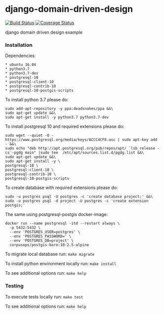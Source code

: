 # django-domain-driven-design
[![Build Status](https://travis-ci.org/ihor-nahuliak/django-domain-driven-design.svg?branch=master)](https://travis-ci.org/ihor-nahuliak/django-domain-driven-design)
[![Coverage Status](https://coveralls.io/repos/github/ihor-nahuliak/django-domain-driven-design/badge.svg)](https://coveralls.io/github/ihor-nahuliak/django-domain-driven-design)

django domain driven design example


### Installation

Dependencies:

    * ubuntu 16.04
    * python3.7
    * python3.7-dev
    * postgresql-10
    * postgresql-client-10
    * postgresql-contrib-10
    * postgresql-10-postgis-scripts

To install python 3.7 please do:
```shell script
sudo add-apt-repository -y ppa:deadsnakes/ppa &&\
sudo apt-get update &&\
sudo apt-get install -y python3.7 python3.7-dev
```

To install postgresql 10 and required extensions please do:
```shell script
sudo wget --quiet -O - https://www.postgresql.org/media/keys/ACCC4CF8.asc | sudo apt-key add - &&\
sudo echo "deb http://apt.postgresql.org/pub/repos/apt/ `lsb_release -cs`-pgdg main" |sudo tee  /etc/apt/sources.list.d/pgdg.list &&\
sudo apt-get update &&\
sudo apt-get install -y \
postgresql-10 \
postgresql-client-10 \
postgresql-contrib-10 \
postgresql-10-postgis-scripts
```

To create database with required extensions please do:
```shell script
sudo -u postgres psql -U postgres -c 'create database project;' &&\
sudo -u postgres psql -d project -U postgres -c 'create extension postgis;'
```

The same using postgresql-postgis docker-image:
```shell script
docker run --name postgresql -itd --restart always \
  -p 5432:5432 \
  --env 'POSTGRES_USER=postgres' \
  --env 'POSTGRES_PASSWORD=' \
  --env 'POSTGRES_DB=project' \
  corpusops/postgis-bare:10-2.5-alpine
```

To migrate local database run: ```make migrate```

To install python environment locally run: ```make install```

To see additional options run: ```make help```


### Testing

To execute tests locally run: ```make test```

To see additional options run: ```make help```
